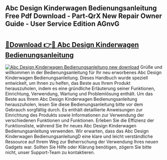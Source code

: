 ## Abc Design Kinderwagen Bedienungsanleitung Free Pdf Download - Part-QrX New Repair Owner Guide - User Service Edition AGnvG

# <h2><a href="http://df08jgi.blite.top/?on=Abc+Design+Kinderwagen+Bedienungsanleitung">🔗Download 👉🔴 Abc Design Kinderwagen Bedienungsanleitung</a></h2>

[![Abc Design Kinderwagen Bedienungsanleitung new download](https://i.imgur.com/lujVjoI.png)](http://df08jgi.blite.top/?on=Abc+Design+Kinderwagen+Bedienungsanleitung)
Grüße und willkommen in der Bedienungsanleitung für Ihr neu erworbenes Abc Design Kinderwagen Bedienungsanleitung. Dieses Handbuch wurde speziell entwickelt, um Ihnen zu helfen, das Beste aus Ihrem Produkt herauszuholen, indem es eine gründliche Erläuterung seiner Funktionen, Einrichtung, Verwendung, Wartung und Problemlösung enthält. Um das Beste aus Ihrem Abc Design Kinderwagen Bedienungsanleitung herauszuholen, lesen Sie diese Bedienungsanleitung bitte vor dem Gebrauch sorgfältig durch. Es enthält detaillierte Anweisungen zur Einrichtung des Produkts sowie Informationen zur Verwendung der verschiedenen Funktionen und Funktionen. Erleben Sie die Effizienz der Funktionsliste, während Sie Ihr neues Abc Design Kinderwagen Bedienungsanleitung verwenden. Wir erwarten, dass das Abc Design Kinderwagen BedienungsanleitungD eine klare und leicht verständliche Ressource auf Ihrem Weg zur Beherrschung der Verwendung Ihres neuen Gadgets war. Sollten Sie Hilfe oder Klärung benötigen, zögern Sie bitte nicht, unser Support-Team zu kontaktieren.
